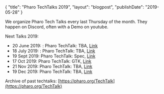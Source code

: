 {
"title": "Pharo TechTalks 2019",
"layout": "blogpost",
"publishDate": "2019-05-28"
}

We organize Pharo Tech Talks every last Thursday of the month. They happen on Discord, often with a Demo on youtube.

Next Talks 2019:

- 20 June 2019: : Pharo TechTalk: TBA,  [Link](https://association.pharo.org/event-3419536)
- 18 July 2019: : Pharo TechTalk: TBA,  [Link](https://association.pharo.org/event-3419542)
- 19 Sept 2019: Pharo TechTalk: Spec,  [Link](https://association.pharo.org/event-3419544)
- 17 Oct 2019: Pharo TechTalk: GTK,  [Link](https://association.pharo.org/event-3419545)
- 21 Nov 2019: Pharo TechTalk: TBA,  [Link](https://association.pharo.org/event-3419546)
- 19 Dec 2019: Pharo TechTalk: TBA,  [Link](https://association.pharo.org/event-3419547)



Archive of past techtalks: [https://pharo.org/TechTalk](https://pharo.org/TechTalk)
